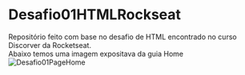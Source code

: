 # Desafio01HTMLRockseat
Repositório feito com base no desafio de HTML encontrado no curso Discorver da Rocketseat. 
<br>
Abaixo temos uma imagem expositava da guia Home
![Desafio01PageHome](https://user-images.githubusercontent.com/102265187/181639210-89cd16a5-e476-4a98-8d1c-14be33e3e0b4.jpg)
